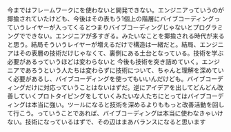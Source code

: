 今まではフレームワークにを使わないと開発できない。エンジニアっていうのが揶揄されていたけども、今後はその表もう1個上の階層にバイブコーディングっていうレイヤーが入ってくるとつまりバイブコーディングじゃないとプログラミングでできない。エンジニアが多すぎる。みたいなことを揶揄される時代が来ると思う。結局そういうレイヤーが増えるだけで構造は一緒だと。結局、エンジニアはその表層の技術だけじゃなくて、裏側にある土台となっている。技術を学ぶ必要があるっていうほどは変わらないと
今後も技術を突き詰めていく。エンジニアであろうという人たちは変わらずに技術について、ちゃんと理解を深めていく必要があるし、バイブコーディングを使ってもいいんだけども。バイブコーディングだけに対応っていうことはないはずだ。逆にアイデアを出してどんどん改善していくプロトタイピングをしていくみたいな人たちにとってはバイブコーディングは本当に強い。ツールになると技術を深めるよりももっと改善活動を回して行こう。っていうことであれば、バイブコーディングは本当に使わなきゃいけない。技術になっているはずで、その辺はまあバランスになると思います